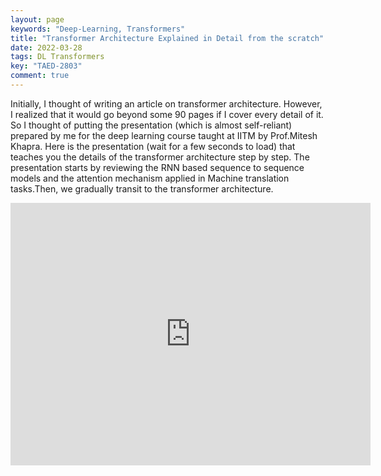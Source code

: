 ```yaml
---
layout: page
keywords: "Deep-Learning, Transformers"
title: "Transformer Architecture Explained in Detail from the scratch"
date: 2022-03-28
tags: DL Transformers
key: "TAED-2803"
comment: true
---
```

  <p> Initially, I thought of writing an article on transformer architecture. However, I realized that it would go beyond some 90 pages if I cover every detail of it. So I thought of putting the presentation (which is almost self-reliant)  prepared by me for the deep learning course taught at IITM by Prof.Mitesh Khapra. Here is the presentation (wait for a few seconds to load) that teaches you the details of the transformer architecture step by step. The presentation starts by reviewing the RNN based sequence to sequence models and the attention mechanism applied in Machine translation tasks.Then, we gradually transit  to the transformer architecture. </P> 


<div class="extensions extensions--slide">
  <iframe src="https://iitm-pod.slides.com/arunprakash_ai/lecture-17-transformers-ce11cb/embed" width="576" height="420" title="Transformers-A-Short-Version" scrolling="no" frameborder="0" webkitallowfullscreen mozallowfullscreen allowfullscreen></iframe>
</div>

